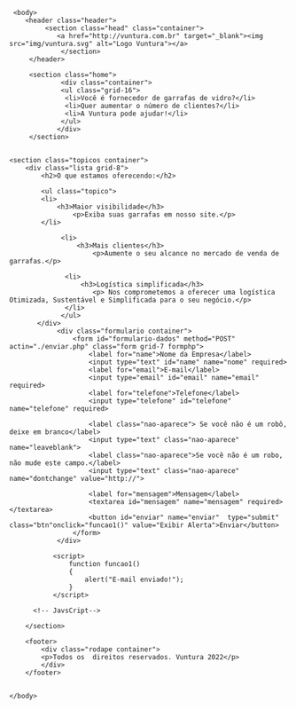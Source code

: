 <!DOCTYPE html>
<html lang="pt-br">
    <head>
        <meta charset="utf-8">
        <title>Vuntura</title>
        <link rel="stylesheet" href="css/normalize.css">
		<link rel="stylesheet" href="css/reset.css">
		<link rel="stylesheet" href="css/grid.css">
	    <link rel="stylesheet" href="css/vuntura.css">
      </head>

     <body>
        <header class="header">
             <section class="head" class="container">
                <a href="http://vuntura.com.br" target="_blank"><img src="img/vuntura.svg" alt="Logo Vuntura"></a>
                 </section>
         </header>

         <section class="home">
                 <div class="container">
                 <ul class="grid-16">
                  <li>Você é fornecedor de garrafas de vidro?</li>
                  <li>Quer aumentar o número de clientes?</li>
                  <li>A Vuntura pode ajudar!</li>
                 </ul>
                </div>
         </section>
   
   
    <section class="topicos container">
        <div class="lista grid-8">
            <h2>O que estamos oferecendo:</h2>

            <ul class="topico">
            <li>
                <h3>Maior visibilidade</h3>
                    <p>Exiba suas garrafas em nosso site.</p>
            </li>
               
                 <li>
                     <h3>Mais clientes</h3>                       
                         <p>Aumente o seu alcance no mercado de venda de garrafas.</p>
            
                  <li>
                      <h3>Logística simplificada</h3>
                         <p> Nos comprometemos a oferecer uma logística Otimizada, Sustentável e Simplificada para o seu negócio.</p>
                  </li>
                 </ul>	
           </div>
				<div class="formulario container">
					<form id="formulario-dados" method="POST" actin="./enviar.php" class="form grid-7 formphp">
						<label for="name">Nome da Empresa</label>
						<input type="text" id="name" name="nome" required>
						<label for="email">E-mail</label>
						<input type="email" id="email" name="email" required>
						<label for="telefone">Telefone</label>
                        <input type="telefone" id="telefone" name="telefone" required>
                      
                        <label class="nao-aparece"> Se você não é um robô, deixe em branco</label>
                        <input type="text" class="nao-aparece" name="leaveblank">
                        <label class="nao-aparece">Se você não é um robo, não mude este campo.</label>
                        <input type="text" class="nao-aparece" name="dontchange" value="http://">
                       
                        <label for="mensagem">Mensagem</label>
						<textarea id="mensagem" name="mensagem" required></textarea>
						<button id="enviar" name="enviar"  type="submit" class="btn"onclick="funcao1()" value="Exibir Alerta">Enviar</button>
                 	</form>
				</div>
<!-- JavsCript-->
               <script>
                   function funcao1()
                   {
                       alert("E-mail enviado!");
                   }
               </script>

          <!-- JavsCript-->

        </section>

        <footer>
            <div class="rodape container">
            <p>Todos os  direitos reservados. Vuntura 2022</p>
            </div>
        </footer>


    </body>


    
</html>
